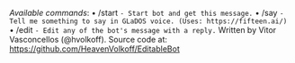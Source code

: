 *Available commands*:
• /start  `- Start bot and get this message.`
• /say    `- Tell me something to say in GLaDOS voice. (Uses: https://fifteen.ai/)`
• /edit   `- Edit any of the bot's message with a reply.`
Written by Vitor Vasconcellos (@hvolkoff).
Source code at: https://github.com/HeavenVolkoff/EditableBot
